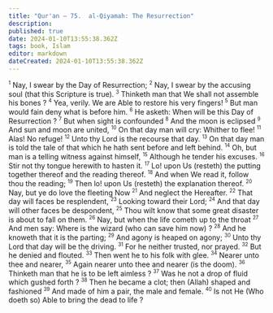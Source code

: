 ```yaml
---
title: "Qur'an — 75.  al-Qiyamah: The Resurrection"
description: 
published: true
date: 2024-01-10T13:55:38.362Z
tags: book, Islam
editor: markdown
dateCreated: 2024-01-10T13:55:38.362Z
---
```




<span id="v1"><sup><small>1</small></sup></span>  Nay, I swear by the Day of Resurrection;
<span id="v2"><sup><small>2</small></sup></span>  Nay, I swear by the accusing soul (that this Scripture is true).
<span id="v3"><sup><small>3</small></sup></span>  Thinketh man that We shall not assemble his bones ?
<span id="v4"><sup><small>4</small></sup></span>  Yea, verily. We are Able to restore his very fingers!
<span id="v5"><sup><small>5</small></sup></span>  But man would fain deny what is before him.
<span id="v6"><sup><small>6</small></sup></span>  He asketh: When will be this Day of Resurrection ?
<span id="v7"><sup><small>7</small></sup></span>  But when sight is confounded
<span id="v8"><sup><small>8</small></sup></span>  And the moon is eclipsed
<span id="v9"><sup><small>9</small></sup></span>  And sun and moon are united,
<span id="v10"><sup><small>10</small></sup></span>  On that day man will cry: Whither to flee!
<span id="v11"><sup><small>11</small></sup></span>  Alas! No refuge!
<span id="v12"><sup><small>12</small></sup></span>  Unto thy Lord is the recourse that day.
<span id="v13"><sup><small>13</small></sup></span>  On that day man is told the tale of that which he hath sent before and left behind.
<span id="v14"><sup><small>14</small></sup></span>  Oh, but man is a telling witness against himself,
<span id="v15"><sup><small>15</small></sup></span>  Although he tender his excuses.
<span id="v16"><sup><small>16</small></sup></span>  Stir not thy tongue herewith to hasten it.
<span id="v17"><sup><small>17</small></sup></span>  Lo! upon Us (resteth) the putting together thereof and the reading thereof.
<span id="v18"><sup><small>18</small></sup></span>  And when We read it, follow thou the reading;
<span id="v19"><sup><small>19</small></sup></span>  Then lo! upon Us (resteth) the explanation thereof.
<span id="v20"><sup><small>20</small></sup></span>  Nay, but ye do love the fleeting Now
<span id="v21"><sup><small>21</small></sup></span>  And neglect the Hereafter.
<span id="v22"><sup><small>22</small></sup></span>  That day will faces be resplendent,
<span id="v23"><sup><small>23</small></sup></span>  Looking toward their Lord;
<span id="v24"><sup><small>24</small></sup></span>  And that day will other faces be despondent,
<span id="v25"><sup><small>25</small></sup></span>  Thou wilt know that some great disaster is about to fall on them.
<span id="v26"><sup><small>26</small></sup></span>  Nay, but when the life cometh up to the throat
<span id="v27"><sup><small>27</small></sup></span>  And men say: Where is the wizard (who can save him now) ?
<span id="v28"><sup><small>28</small></sup></span>  And he knoweth that it is the parting;
<span id="v29"><sup><small>29</small></sup></span>  And agony is heaped on agony;
<span id="v30"><sup><small>30</small></sup></span>  Unto thy Lord that day will be the driving.
<span id="v31"><sup><small>31</small></sup></span>  For he neither trusted, nor prayed.
<span id="v32"><sup><small>32</small></sup></span>  But he denied and flouted.
<span id="v33"><sup><small>33</small></sup></span>  Then went he to his folk with glee.
<span id="v34"><sup><small>34</small></sup></span>  Nearer unto thee and nearer,
<span id="v35"><sup><small>35</small></sup></span>  Again nearer unto thee and nearer (is the doom).
<span id="v36"><sup><small>36</small></sup></span>  Thinketh man that he is to be left aimless ?
<span id="v37"><sup><small>37</small></sup></span>  Was he not a drop of fluid which gushed forth ?
<span id="v38"><sup><small>38</small></sup></span>  Then he became a clot; then (Allah) shaped and fashioned
<span id="v39"><sup><small>39</small></sup></span>  And made of him a pair, the male and female.
<span id="v40"><sup><small>40</small></sup></span>  Is not He (Who doeth so) Able to bring the dead to life ?
